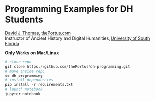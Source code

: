 # Programming Examples for DH Students

[David J. Thomas](mailto:dave.a.base@gmail.com), [thePortus.com](http://thePortus.com)<br>
Instructor of Ancient History and Digital Humanities, [University of South Florida](https://github.com/usf-portal)

**Only Works on Mac/Linux**

```python
# clone repo
git clone https://github.com/thePortus/dh-programming.git
# move inside repo
cd dh-programming
# install dependencies
pip install -r requirements.txt
# launch notebook
jupyter notebook
```
